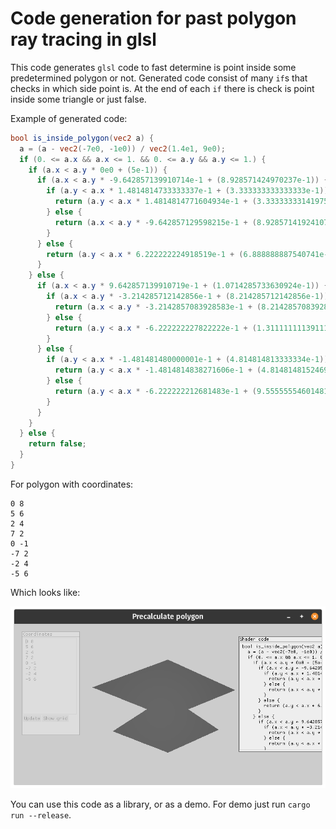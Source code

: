 # Code generation for past polygon ray tracing in glsl

This code generates `glsl` code to fast determine is point inside some predetermined polygon or not. Generated code consist of many `if`s that checks in which side point is. At the end of each `if` there is check is point inside some triangle or just false.

Example of generated code:
```glsl
bool is_inside_polygon(vec2 a) {
  a = (a - vec2(-7e0, -1e0)) / vec2(1.4e1, 9e0);
  if (0. <= a.x && a.x <= 1. && 0. <= a.y && a.y <= 1.) {
    if (a.x < a.y * 0e0 + (5e-1)) {
      if (a.x < a.y * -9.642857139910714e-1 + (8.928571424970237e-1)) {
        if (a.y < a.x * 1.4814814733333337e-1 + (3.333333333333333e-1)) {
          return (a.y < a.x * 1.4814814771604934e-1 + (3.3333333314197533e-1)) && !(a.y < a.x * -6.666666665555556e-1 + (3.333333332777778e-1)) && (a.x < a.y * 0e0 + (5e-1));
        } else {
          return (a.x < a.y * -9.642857129598215e-1 + (8.928571419241071e-1)) && (a.y < a.x * 6.222222223155557e-1 + (3.333333333333333e-1)) && !(a.y < a.x * 1.4814814733333337e-1 + (3.333333333333333e-1));
        }
      } else {
        return (a.y < a.x * 6.222222224918519e-1 + (6.888888887540741e-1)) && !(a.x < a.y * -9.642857135785714e-1 + (8.928571421761904e-1)) && (a.x < a.y * 0e0 + (5e-1));
      }
    } else {
      if (a.x < a.y * 9.642857139910719e-1 + (1.0714285733630924e-1)) {
        if (a.x < a.y * -3.214285712142856e-1 + (8.214285712142856e-1)) {
          return (a.x < a.y * -3.2142857083928583e-1 + (8.214285708392859e-1)) && !(a.x < a.y * 0e0 + (5e-1)) && (a.x < a.y * 9.642857139642862e-1 + (1.0714285734523787e-1));
        } else {
          return (a.y < a.x * -6.222222227822222e-1 + (1.3111111113911111e0)) && !(a.x < a.y * -3.2142857083928583e-1 + (8.214285708392859e-1)) && (a.x < a.y * 9.642857140178571e-1 + (1.0714285731547624e-1));
        }
      } else {
        if (a.y < a.x * -1.481481480000001e-1 + (4.814814813333334e-1)) {
          return (a.y < a.x * -1.4814814838271606e-1 + (4.814814815246914e-1)) && !(a.x < a.y * 0e0 + (5e-1)) && !(a.y < a.x * 6.666666665555556e-1 + (-3.333333332777778e-1));
        } else {
          return (a.y < a.x * -6.222222212681483e-1 + (9.555555546014816e-1)) && !(a.x < a.y * 9.642857139642862e-1 + (1.0714285734523787e-1)) && !(a.y < a.x * -1.481481480000001e-1 + (4.814814813333334e-1));
        }
      }
    }
  } else {
    return false;
  }
}
```

For polygon with coordinates:
```
0 8
5 6
2 4
7 2
0 -1
-7 2
-2 4
-5 6
```

Which looks like:

![](img/1.png)

You can use this code as a library, or as a demo. For demo just run `cargo run --release`.